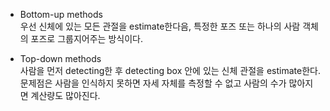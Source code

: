 
- Bottom-up methods  
	우선 신체에 있는 모든 관절을 estimate한다음, 특정한 포즈 또는 하나의 사람 객체의 포즈로 그룹지어주는 방식이다.

- Top-down methods  
    사람을 먼저 detecting한 후 detecting box 안에 있는 신체 관절을 estimate한다. 문제점은 사람을 인식하지 못하면 자세 자체를 측정할 수 없고 사람의 수가 많아지면 계산량도 많아진다.
    